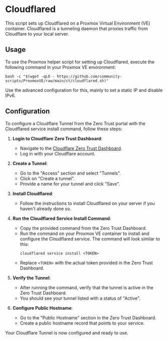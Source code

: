 # Cloudflared

This script sets up Cloudflared on a Proxmox Virtual Environment (VE) container. Cloudflared is a tunneling daemon that proxies traffic from Cloudflare to your local server.

## Usage

To use the Proxmox helper script for setting up Cloudflared, execute the following command in your Proxmox VE environment:
```
bash -c "$(wget -qLO - https://github.com/community-scripts/ProxmoxVE/raw/main/ct/cloudflared.sh)"
```
Use the advanced configuration for this, mainly to set a static IP and disable IPv6.

## Configuration

To configure a Cloudflare Tunnel from the Zero Trust portal with the Cloudflared service install command, follow these steps:

1. **Login to Cloudflare Zero Trust Dashboard**:
    - Navigate to the [Cloudflare Zero Trust Dashboard](https://dash.teams.cloudflare.com/).
    - Log in with your Cloudflare account.

2. **Create a Tunnel**:
    - Go to the "Access" section and select "Tunnels".
    - Click on "Create a tunnel".
    - Provide a name for your tunnel and click "Save".

3. **Install Cloudflared**:
    - Follow the instructions to install Cloudflared on your server if you haven't already done so.

4. **Run the Cloudflared Service Install Command**:
    - Copy the provided command from the Zero Trust Dashboard.
    - Run the command on your Proxmox VE container to install and configure the Cloudflared service. The command will look similar to this:
      ```
      cloudflared service install <TOKEN>
      ```
    - Replace `<TOKEN>` with the actual token provided in the Zero Trust Dashboard.

5. **Verify the Tunnel**:
    - After running the command, verify that the tunnel is active in the Zero Trust Dashboard.
    - You should see your tunnel listed with a status of "Active".

6. **Configure Public Hostname**:
    - Go to the "Public Hostname" section in the Zero Trust Dashboard.
    - Create a public hostname record that points to your service.

Your Cloudflare Tunnel is now configured and ready to use.